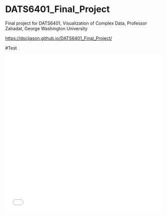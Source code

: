 # DATS6401_Final_Project
Final project for DATS6401, Visualization of Complex Data, Professor Zahadat, George Washington University

https://dscijason.github.io/DATS6401_Final_Project/

#Test

<iframe id="datawrapper-chart-BjZVk" src="//datawrapper.dwcdn.net/BjZVk/2/" scrolling="no" frameborder="0" style="width: 0; min-width: 100% !important;" height="500"></iframe><script type="text/javascript">if("undefined"==typeof window.datawrapper)window.datawrapper={};window.datawrapper["BjZVk"]={},window.datawrapper["BjZVk"].embedDeltas={"100":650,"200":575,"300":525,"400":525,"500":525,"700":500,"800":500,"900":500,"1000":500},window.datawrapper["BjZVk"].iframe=document.getElementById("datawrapper-chart-BjZVk"),window.datawrapper["BjZVk"].iframe.style.height=window.datawrapper["BjZVk"].embedDeltas[Math.min(1e3,Math.max(100*Math.floor(window.datawrapper["BjZVk"].iframe.offsetWidth/100),100))]+"px",window.addEventListener("message",function(a){if("undefined"!=typeof a.data["datawrapper-height"])for(var b in a.data[“datawrapper-height"])if("BjZVk"==b)window.datawrapper["BjZVk"].iframe.style.height=a.data["datawrapper-height"][b]+"px"});</script>

